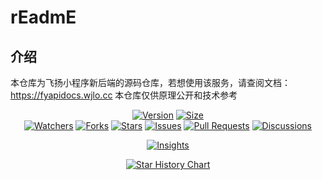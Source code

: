 # rEadmE

## 介绍

本仓库为飞扬小程序新后端的源码仓库，若想使用该服务，请查阅文档：https://fyapidocs.wjlo.cc
本仓库仅供原理公开和技术参考

<p align="center">
<a href="https://github.com/wjlfish/repair4_BE/releases"><img alt="Version" src="https://img.shields.io/github/v/release/wjlfish/repair4_BE?include_prereleases&logo=github&label=Version" title="Latest Version" /></a>
<a href="https://github.com/wjlfish/repair4_BE"><img alt="Size" src="https://img.shields.io/github/languages/code-size/wjlfish/repair4_BE?label=Size&logo=github" title="Code Size"/></a>
<br/>
<a href="https://github.com/wjlfish/repair4_BE/watchers"><img alt="Watchers" src="https://img.shields.io/github/watchers/wjlfish/repair4_BE?label=Watchers&logo=github&style=flat" title="Watchers" /></a>
<a href="https://github.com/wjlfish/repair4_BE/forks"><img alt="Forks" src="https://img.shields.io/github/forks/wjlfish/repair4_BE?label=Forks&logo=github&style=flat" title="Forks" /></a>
<a href="https://github.com/wjlfish/repair4_BE/stargazers"><img alt="Stars" src="https://img.shields.io/github/stars/wjlfish/repair4_BE?label=Stars&color=gold&logo=github&style=flat" title="Stars" /></a>
<a href="https://github.com/wjlfish/repair4_BE/issues"><img alt="Issues" src="https://img.shields.io/github/issues/wjlfish/repair4_BE?label=Issues&logo=github" title="Issues" /></a>
<a href="https://github.com/wjlfish/repair4_BE/pulls"><img alt="Pull Requests" src="https://img.shields.io/github/issues-pr/wjlfish/repair4_BE?label=Pull%20Requests&logo=github" title="Pull Requests" /></a>
<a href="https://github.com/wjlfish/repair4_BE/discussions"><img alt="Discussions" src="https://img.shields.io/github/discussions/wjlfish/repair4_BE?label=Discussions&logo=github" title="Discussions" /></a>
</p>

<p align="center">
<a href="https://github.com/wjlfish/repair4_BE/pulse"><img alt="Insights" src="https://repobeats.axiom.co/api/embed/8e58e35d5a43799119e46482ce6f7f09b3f76373.svg" /></a>
</p>

<p align="center">
    <a href="https://star-history.com/#wjlfish/repair4_BE&Date">
        <picture>
            <source media="(prefers-color-scheme: dark)" srcset="https://api.star-history.com/svg?repos=wjlfish/repair4_BE&type=Date&theme=dark" />
            <source media="(prefers-color-scheme: light)" srcset="https://api.star-history.com/svg?repos=wjlfish/repair4_BE&type=Date" />
            <img alt="Star History Chart" src="https://api.star-history.com/svg?repos=wjlfish/repair4_BE&type=Date" />
        </picture>
    </a>
</p>
